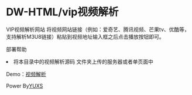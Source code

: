 # DW-HTML/vip视频解析
VIP视频解析网站
将视频网站链接（例如：爱奇艺、腾讯视频、芒果tv、优酷等，支持解析M3U8链接）粘贴到视频地址输入框之后点击播放按钮即可。
<p>部署帮助</p>
<p>
  <li>将本目录中的视频解析源码 文件夹上传的服务器或者单页面中</li>
</p>
<p>Demo：<a href="https://spjx.yuxs.top">视频解析</a></p>
<p>Power By<a href="https://yuxs.top">YUXS</a></p>
